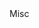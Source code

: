 <!DOCTYPE html>
<html>
<head>
	<title>Statistics Resources</title>
</head>
<body>
Misc
</body>
</html>